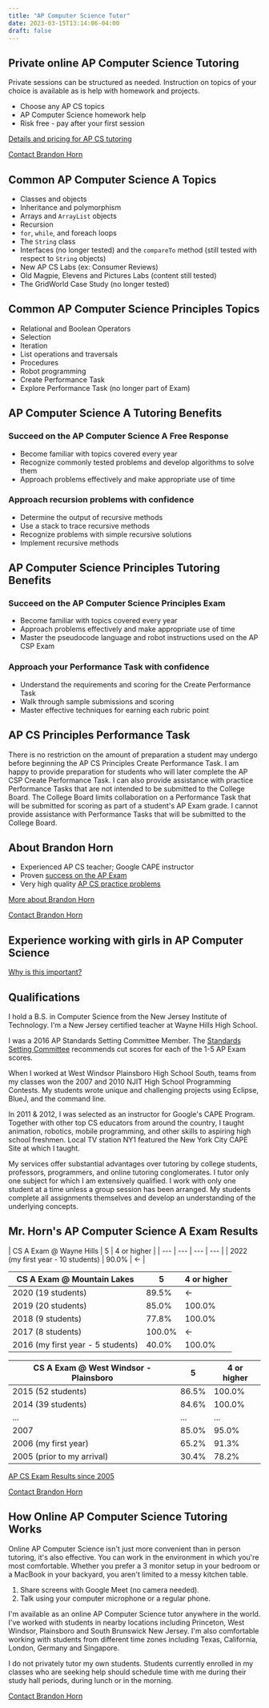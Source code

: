 ```yaml
---
title: "AP Computer Science Tutor"
date: 2023-03-15T13:14:06-04:00
draft: false
---
```


## Private online AP Computer Science Tutoring
Private sessions can be structured as needed. Instruction on topics of your choice is available as is help with homework and projects.

- Choose any AP CS topics
- AP Computer Science homework help
- Risk free - pay after your first session

[Details and pricing for AP CS tutoring](/wp/ap-computer-science-tutor/tutoring/)

[Contact Brandon Horn](/wp/contact/)

## Common AP Computer Science A Topics

- Classes and objects
- Inheritance and polymorphism
- Arrays and `ArrayList` objects
- Recursion
- `for`, `while`, and foreach loops
- The `String` class
- Interfaces (no longer tested) and the `compareTo` method (still tested with respect to `String` objects)
- New AP CS Labs (ex: Consumer Reviews)
- Old Magpie, Elevens and Pictures Labs (content still tested)
- The GridWorld Case Study (no longer tested)

## Common AP Computer Science Principles Topics

- Relational and Boolean Operators
- Selection
- Iteration
- List operations and traversals
- Procedures
- Robot programming
- Create Performance Task
- Explore Performance Task (no longer part of Exam)

## AP Computer Science A Tutoring Benefits

### Succeed on the AP Computer Science A Free Response

- Become familiar with topics covered every year
- Recognize commonly tested problems and develop algorithms to solve them
- Approach problems effectively and make appropriate use of time

### Approach recursion problems with confidence

- Determine the output of recursive methods
- Use a stack to trace recursive methods
- Recognize problems with simple recursive solutions
- Implement recursive methods

## AP Computer Science Principles Tutoring Benefits

### Succeed on the AP Computer Science Principles Exam

- Become familiar with topics covered every year
- Approach problems effectively and make appropriate use of time
- Master the pseudocode language and robot instructions used on the AP CSP Exam

### Approach your Performance Task with confidence

- Understand the requirements and scoring for the Create Performance Task
- Walk through sample submissions and scoring
- Master effective techniques for earning each rubric point

## AP CS Principles Performance Task

There is no restriction on the amount of preparation a student may undergo before beginning the AP CS Principles Create Performance Task. I am happy to provide preparation for students who will later complete the AP CSP Create Performance Task. I can also provide assistance with practice Performance Tasks that are not intended to be submitted to the College Board. The College Board limits collaboration on a Performance Task that will be submitted for scoring as part of a student's AP Exam grade. I cannot provide assistance with Performance Tasks that will be submitted to the College Board.

## About Brandon Horn

- Experienced AP CS teacher; Google CAPE instructor
- Proven [success on the AP Exam](/wp/ap-computer-science-tutor/exam-results/)
- Very high quality [AP CS practice problems](https://apcomputersciencetutoring.com/)

[More about Brandon Horn](/wp/about/brandon-horn/)

[Contact Brandon Horn](/wp/contact/)

## Experience working with girls in AP Computer Science

[Why is this important?](/wp/ap-computer-science-tutor/tutoring-girls-in-ap-computer-science/)

## Qualifications

I hold a B.S. in Computer Science from the New Jersey Institute of Technology. I'm a New Jersey certified teacher at Wayne Hills High School.

I was a 2016 AP Standards Setting Committee Member. The [Standards Setting Committee](https://aphighered.collegeboard.org/exams/scoring) recommends cut scores for each of the 1-5 AP Exam scores.

When I worked at West Windsor Plainsboro High School South, teams from my classes won the 2007 and 2010 NJIT High School Programming Contests. My students wrote unique and challenging projects using Eclipse, BlueJ, and the command line.

In 2011 &amp; 2012, I was selected as an instructor for Google's CAPE Program. Together with other top CS educators from around the country, I taught animation, robotics, mobile programming, and other skills to aspiring high school freshmen. Local TV station NY1 featured the New York City CAPE Site at which I taught.

My services offer substantial advantages over tutoring by college students, professors, programmers, and online tutoring conglomerates. I tutor only one subject for which I am extensively qualified. I work with only one student at a time unless a group session has been arranged. My students complete all assignments themselves and develop an understanding of the underlying concepts.

## Mr. Horn's AP Computer Science A Exam Results

| CS A Exam @ Wayne Hills | 5 | 4 or higher |
| --- | --- | --- | --- |
| 2022 (my first year - 10 students) | 90.0% | ← |

| CS A Exam @ Mountain Lakes | 5 | 4 or higher |
| --- | --- | --- |
| 2020 (19 students) | 89.5% | ← |
| 2019 (20 students) | 85.0% | 100.0% |
| 2018 (9 students) | 77.8% | 100.0% |
| 2017 (8 students) | 100.0%  | ← |
| 2016 (my first year - 5 students) | 40.0% | 100.0% |

| CS A Exam @ West Windsor - Plainsboro | 5 | 4 or higher |
| --- | --- | --- |
| 2015 (52 students) | 86.5% | 100.0% |
| 2014 (39 students) | 84.6% | 100.0% |
| ... | ... | ... |
| 2007 | 85.0% | 95.0% |
| 2006 (my first year) | 65.2% | 91.3% |
| 2005 (prior to my arrival) | 30.4% | 78.2% |

[AP CS Exam Results since 2005](/wp/ap-computer-science-tutor/exam-results/)

[Contact Brandon Horn](/wp/contact/)

## How Online AP Computer Science Tutoring Works

Online AP Computer Science isn't just more convenient than in person tutoring, it's also effective. You can work in the environment in which you're most comfortable. Whether you prefer a 3 monitor setup in your bedroom or a MacBook in your backyard, you aren't limited to a messy kitchen table.

1. Share screens with Google Meet (no camera needed).
2. Talk using your computer microphone or a regular phone.

I'm available as an online AP Computer Science tutor anywhere in the world. I've worked with students in nearby locations including Princeton, West Windsor, Plainsboro and South Brunswick New Jersey. I'm also comfortable working with students from different time zones including Texas, California, London, Germany and Singapore.

I do not privately tutor my own students. Students currently enrolled in my classes who are seeking help should schedule time with me during their study hall periods, during lunch or in the morning.

[Contact Brandon Horn](/wp/contact/)